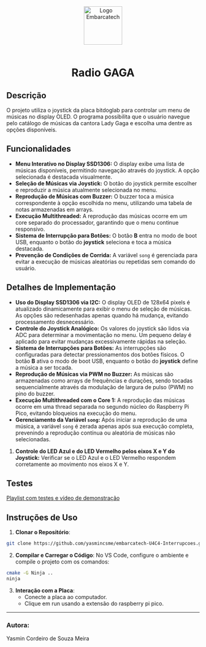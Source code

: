 <div align="center">
    <img src="https://moodle.embarcatech.cepedi.org.br/pluginfile.php/1/theme_moove/logo/1733422525/Group%20658.png" alt="Logo Embarcatech" height="100">
</div>

<br>


<div align="center">

# Radio GAGA

</div>

## Descrição
O projeto utiliza o joystick da placa bitdoglab para controlar um menu de músicas no display OLED. O programa possibilita que o usuário navegue pelo catálogo de músicas da cantora Lady Gaga e escolha uma dentre as opções disponíveis.

## **Funcionalidades**  

- **Menu Interativo no Display SSD1306:** O display exibe uma lista de músicas disponíveis, permitindo navegação através do joystick. A opção selecionada é destacada visualmente.  
- **Seleção de Músicas via Joystick:** O botão do joystick permite escolher e reproduzir a música atualmente selecionada no menu.  
- **Reprodução de Músicas com Buzzer:** O buzzer toca a música correspondente à opção escolhida no menu, utilizando uma tabela de notas armazenadas em arrays.  
- **Execução Multithreaded:** A reprodução das músicas ocorre em um core separado do processador, garantindo que o menu continue responsivo.  
- **Sistema de Interrupção para Botões:** O botão **B** entra no modo de boot USB, enquanto o botão do **joystick** seleciona e toca a música destacada.  
- **Prevenção de Condições de Corrida:** A variável `song` é gerenciada para evitar a execução de músicas aleatórias ou repetidas sem comando do usuário.

## **Detalhes de Implementação**  

- **Uso do Display SSD1306 via I2C:** O display OLED de 128x64 pixels é atualizado dinamicamente para exibir o menu de seleção de músicas. As opções são redesenhadas apenas quando há mudança, evitando processamento desnecessário.  
- **Controle do Joystick Analógico:** Os valores do joystick são lidos via ADC para determinar a movimentação no menu. Um pequeno delay é aplicado para evitar mudanças excessivamente rápidas na seleção.  
- **Sistema de Interrupções para Botões:** As interrupções são configuradas para detectar pressionamentos dos botões físicos. O botão **B** ativa o modo de boot USB, enquanto o botão do **joystick** define a música a ser tocada.  
- **Reprodução de Músicas via PWM no Buzzer:** As músicas são armazenadas como arrays de frequências e durações, sendo tocadas sequencialmente através da modulação de largura de pulso (PWM) no pino do buzzer.  
- **Execução Multithreaded com o Core 1:** A reprodução das músicas ocorre em uma thread separada no segundo núcleo do Raspberry Pi Pico, evitando bloqueios na execução do menu.  
- **Gerenciamento da Variável `song`:** Após iniciar a reprodução de uma música, a variável `song` é zerada apenas após sua execução completa, prevenindo a reprodução contínua ou aleatória de músicas não selecionadas.
1. **Controle do LED Azul e do LED Vermelho pelos eixos X e Y do Joystick:** Verificar se o LED Azul e o LED Vermelho respondem corretamente ao movimento nos eixos X e Y.

## Testes

[Playlist com testes e vídeo de demonstração](https://youtu.be/UFglGplZERQ)

## Instruções de Uso

1. **Clonar o Repositório**:

```bash
git clone https://github.com/yasmincsme/embarcatech-U4C4-Interrupcoes.git
```

2. **Compilar e Carregar o Código**:
   No VS Code, configure o ambiente e compile o projeto com os comandos:

```bash	
cmake -G Ninja ..
ninja
```

3. **Interação com a Placa**:
   - Conecte a placa ao computador.
   - Clique em run usando a extensão do raspberry pi pico.

---
### Autora:
Yasmin Cordeiro de Souza Meira
